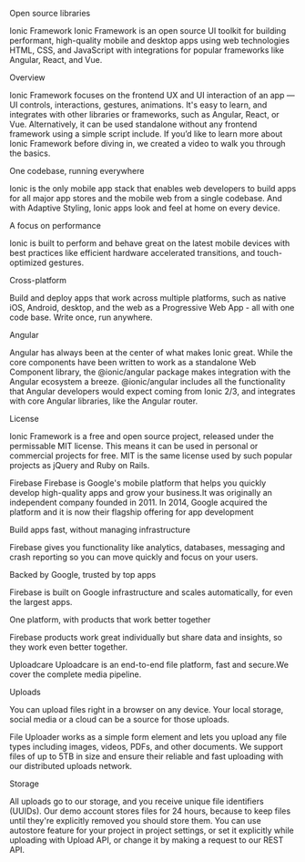 Open source libraries

Ionic Framework
Ionic Framework is an open source UI toolkit for building performant, high-quality mobile and desktop apps using web technologies HTML, CSS, and JavaScript with integrations for popular frameworks like Angular, React, and Vue.

Overview

Ionic Framework focuses on the frontend UX and UI interaction of an app — UI controls, interactions, gestures, animations. It's easy to learn, and integrates with other libraries or frameworks, such as Angular, React, or Vue. Alternatively, it can be used standalone without any frontend framework using a simple script include. If you’d like to learn more about Ionic Framework before diving in, we created a video to walk you through the basics.

One codebase, running everywhere

Ionic is the only mobile app stack that enables web developers to build apps for all major app stores and the mobile web from a single codebase. And with Adaptive Styling, Ionic apps look and feel at home on every device.

A focus on performance

Ionic is built to perform and behave great on the latest mobile devices with best practices like efficient hardware accelerated transitions, and touch-optimized gestures.

Cross-platform

Build and deploy apps that work across multiple platforms, such as native iOS, Android, desktop, and the web as a Progressive Web App - all with one code base. Write once, run anywhere.

Angular

Angular has always been at the center of what makes Ionic great. While the core components have been written to work as a standalone Web Component library, the @ionic/angular package makes integration with the Angular ecosystem a breeze. @ionic/angular includes all the functionality that Angular developers would expect coming from Ionic 2/3, and integrates with core Angular libraries, like the Angular router.

License

Ionic Framework is a free and open source project, released under the permissable MIT license. This means it can be used in personal or commercial projects for free. MIT is the same license used by such popular projects as jQuery and Ruby on Rails.


Firebase
Firebase is Google's mobile platform that helps you quickly develop high-quality apps and grow your business.It was originally an independent company founded in 2011. In 2014, Google acquired the platform and it is now their flagship offering for app development

Build apps fast, without managing infrastructure

Firebase gives you functionality like analytics, databases, messaging and crash reporting so you can move quickly and focus on your users.

Backed by Google, trusted by top apps

Firebase is built on Google infrastructure and scales automatically, for even the largest apps.

One platform, with products that work better together

Firebase products work great individually but share data and insights, so they work even better together.


Uploadcare
Uploadcare is an end-to-end file platform, fast and secure.We cover the complete media pipeline.

Uploads

You can upload files right in a browser on any device. Your local storage, social media or a cloud can be a source for those uploads.

File Uploader works as a simple form element and lets you upload any file types including images, videos, PDFs, and other documents. We support files of up to 5TB in size and ensure their reliable and fast uploading with our distributed uploads network.

Storage

All uploads go to our storage, and you receive unique file identifiers (UUIDs). Our demo account stores files for 24 hours, because to keep files until they're explicitly removed you should store them. You can use autostore feature for your project in project settings, or set it explicitly while uploading with Upload API, or change it by making a request to our REST API.
